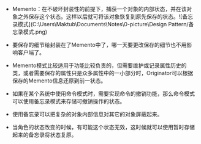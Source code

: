* Memento：在不破坏封装性的前提下，捕获一个对象的内部状态，并在该对象之外保存这个状态。这样以后就可将该对象恢复到原先保存的状态。![备忘录模式](C:\Users\Maktub\Documents\Notes\0-picture\Design Pattern/备忘录模式.png)

* 要保存的细节给封装在了Memento中了，哪一天要更改保存的细节也不用影响客户端了。
* Memento模式比较适用于功能比较负责的，但需要维护或记录属性历史的类，或者需要保存的属性只是众多属性中的一小部分时，Originator可以根据保存的Memento信息还原到前一状态。
* 如果在某个系统中使用命令模式时，需要实现命令的撤销功能，那么命令模式可以使用备忘录模式来存储可撤销操作的状态。
* 使用备忘录可以把复杂的对象内部信息对其它的对象屏蔽起来。
* 当角色的状态改变的时候，有可能这个状态无效，这时候就可以使用暂时存储起来的备忘录将状态复原。